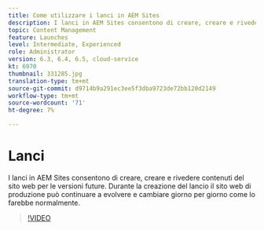 ```yaml
---
title: Come utilizzare i lanci in AEM Sites
description: I lanci in AEM Sites consentono di creare, creare e rivedere i contenuti per le versioni future.
topic: Content Management
feature: Launches
level: Intermediate, Experienced
role: Administrator
version: 6.3, 6.4, 6.5, cloud-service
kt: 6970
thumbnail: 331285.jpg
translation-type: tm+mt
source-git-commit: d9714b9a291ec3ee5f3dba9723de72bb120d2149
workflow-type: tm+mt
source-wordcount: '71'
ht-degree: 7%

---
```



# Lanci

I lanci in AEM Sites consentono di creare, creare e rivedere contenuti del sito web per le versioni future. Durante la creazione del lancio il sito web di produzione può continuare a evolvere e cambiare giorno per giorno come lo farebbe normalmente.

>[!VIDEO](https://video.tv.adobe.com/v/331285?quality=12&learn=on)
